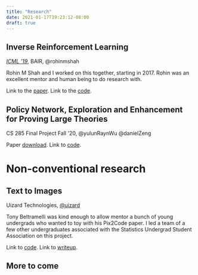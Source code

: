 ```yaml
---
title: "Research"
date: 2021-01-17T19:23:12-08:00
draft: true
---
```



## Inverse Reinforcement Learning
[*ICML '19*](http://proceedings.mlr.press/v97/shah19a.html), BAIR, @rohinmshah

Rohin M Shah and I worked on this together, starting in 2017. 
Rohin was an excellent mentor and human being to do research with. 

Link to the [paper](https://arxiv.org/abs/1906.09624). Link to the [code](https://github.com/HumanCompatibleAI/learning_biases).


## Policy Network, Exploration and Enhancement for Proving Large Theories
CS 285 Final Project Fall '20, @yulunRaynWu @danielZeng

Paper [download](/cs285_final_paper.pdf). Link to [code](https://github.com/ngundotra/CoqGym).


# Non-conventional research

## Text to Images
Uizard Technologies, [@uizard](https://twitter.com/uizardio)

Tony Beltramelli was kind enough to allow mentor a bunch of young undergrads who wanted to toy with his Pix2Code paper.
I led a team of a few other undergraduates associated with the Statistics Undergrad Student Association on this project.

Link to [code](https://github.com/ngundotra/code2pix). Link to [writeup](https://towardsdatascience.com/code2pix-deep-learning-compiler-for-graphical-user-interfaces-1256c346950b).


## More to come
